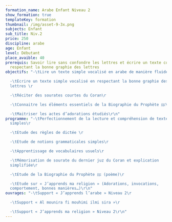 ```yaml
---
formation_name: Arabe Enfant Niveau 2
show_formation: true
templateKey: formation
thumbnail: /img/asset-9-3x.png
subjects: Enfant
sub_title: Niv.2
price: 250
discipline: arabe
age: Enfant
level: Débutant
place_avaible: 40
prerequis: Savoir lire sans confondre les lettres et écrire un texte court en
  respectant la bonne graphie des lettres
objectifs: "-\tLire un texte simple vocalisé en arabe de manière fluide\r

  -\tEcrire un texte simple vocalisé en respectant la bonne graphie des
  lettres \r

  -\tRéciter des sourates courtes du Coran\r

  -\tConnaitre les éléments essentiels de la Biographie du Prophète ﷺ\r

  -\tMaitriser les actes d’adorations étudiés\r\n"
programme: "-\tPerfectionnement de la lecture et compréhension de textes
  simples\r

  -\tEtude des règles de dictée \r

  -\tEtude de notions grammaticales simples\r

  -\tApprentissage de vocabulaires usuels\r

  -\tMémorisation de sourate du dernier juz du Coran et explication
  simplifiée\r

  -\tEtude de la Biographie du Prophète ﷺ (poème)\r

  -\tEtude sur « J’apprends ma religion » (Adorations, invocations,
  comportement, bonnes manières…)\r\n"
ouvrages: "-\tSupport « J’apprends l’arabe » Niveau 2\r

  -\tSupport « Al mounira fi mouhimi ilmi sira »\r

  -\tSupport « J’apprends ma religion » Niveau 2\r\n"
---
```

